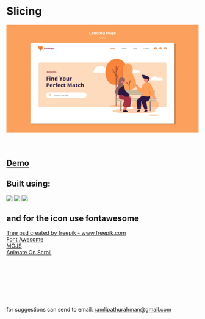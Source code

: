 # Slicing 
![3606208](https://github.com/Rifars/autumn-1/blob/main/4018353.jpg)
<br><br><br>
## <a href='https://rifars.github.io/autumn-1/'>Demo</a>
## Built using:
 <img src="https://miro.medium.com/max/1400/1*FQFIMYYI_8WViNhzCIgmfQ.jpeg" width ="100px">  <img src="https://avatars.githubusercontent.com/u/9039853?s=200&v=4" width ="50px">   <img src="https://user-images.githubusercontent.com/62465764/103173396-56df5e80-488d-11eb-9a75-978445b75271.jpg" width ="100px">
 
 ## and for the icon use fontawesome
 
 <a href='https://www.freepik.com/psd/tree'>Tree psd created by freepik - www.freepik.com</a> <br>
 <a href='https://fontawesome.com/'>Font Awesome</a> <br>
 <a href='https://mojs.github.io/'>MOJS</a> <br>
 <a href='https://github.com/michalsnik/aos/'>Animate On Scroll</a> <br><br><br><br><br><br><br><br>
 
for suggestions can send to email: ramlipathurahman@gmail.com
